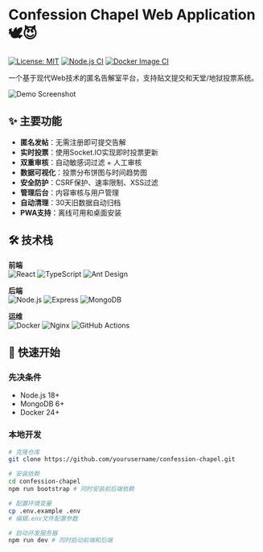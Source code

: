 # Confession Chapel Web Application 🕊️😈

[![License: MIT](https://img.shields.io/badge/License-MIT-yellow.svg)](https://opensource.org/licenses/MIT)
[![Node.js CI](https://github.com/yourusername/confession-chapel/actions/workflows/node.js.yml/badge.svg)](https://github.com/yourusername/confession-chapel/actions)
[![Docker Image CI](https://github.com/yourusername/confession-chapel/actions/workflows/docker-image.yml/badge.svg)](https://github.com/yourusername/confession-chapel/actions)

一个基于现代Web技术的匿名告解室平台，支持贴文提交和天堂/地狱投票系统。

![Demo Screenshot](https://example.com/screenshot.jpg)

## ✨ 主要功能

- **匿名发帖**：无需注册即可提交告解
- **实时投票**：使用Socket.IO实现即时投票更新
- **双重审核**：自动敏感词过滤 + 人工审核
- **数据可视化**：投票分布饼图与时间趋势图
- **安全防护**：CSRF保护、速率限制、XSS过滤
- **管理后台**：内容审核与用户管理
- **自动清理**：30天旧数据自动归档
- **PWA支持**：离线可用和桌面安装

## 🛠 技术栈

**前端**  
![React](https://img.shields.io/badge/React-18.2-61DAFB?logo=react)
![TypeScript](https://img.shields.io/badge/TypeScript-5.0-3178C6?logo=typescript)
![Ant Design](https://img.shields.io/badge/Ant%20Design-5.0-0170FE?logo=ant-design)

**后端**  
![Node.js](https://img.shields.io/badge/Node.js-18.x-339933?logo=node.js)
![Express](https://img.shields.io/badge/Express-4.18-000000?logo=express)
![MongoDB](https://img.shields.io/badge/MongoDB-6.0-47A248?logo=mongodb)

**运维**  
![Docker](https://img.shields.io/badge/Docker-24.0-2496ED?logo=docker)
![Nginx](https://img.shields.io/badge/Nginx-1.25-009639?logo=nginx)
![GitHub Actions](https://img.shields.io/badge/GitHub_Actions-2088FF?logo=github-actions)

## 🚀 快速开始

### 先决条件
- Node.js 18+
- MongoDB 6+
- Docker 24+

### 本地开发
```bash
# 克隆仓库
git clone https://github.com/yourusername/confession-chapel.git

# 安装依赖
cd confession-chapel
npm run bootstrap # 同时安装前后端依赖

# 配置环境变量
cp .env.example .env
# 编辑.env文件配置参数

# 启动开发服务器
npm run dev # 同时启动前端和后端

